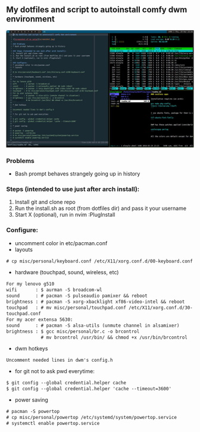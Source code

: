 ## My dotfiles and script to autoinstall comfy dwm environment

![Screenshot of my setup](screenshot.jpg)

### Problems
* Bash prompt behaves strangely going up in history

### Steps (intended to use just after arch install):
1. Install git and clone repo
2. Run the install.sh as root (from dotfiles dir) and pass it your username
3. Start X (optional), run in nvim :PlugInstall

### Configure:
* uncomment color in etc/pacman.conf
* layouts
```
# cp misc/personal/keyboard.conf /etc/X11/xorg.conf.d/00-keyboard.conf
```
* hardware (touchpad, sound, wireless, etc)
```
For my lenovo g510                                                     
wifi       : $ aurman -S broadcom-wl
sound      : # pacman -S pulseaudio pamixer && reboot
brightness : # pacman -S xorg-xbacklight xf86-video-intel && reboot
touchpad   : # mv misc/personal/touchpad.conf /etc/X11/xorg.conf.d/30-touchpad.conf 
For my acer extensa 5630:
sound      : # pacman -S alsa-utils (unmute channel in alsamixer)
brightness : $ gcc misc/personal/br.c -o brcontrol
             # mv brcontrol /usr/bin/ && chmod +x /usr/bin/brcontrol
```
* dwm hotkeys
```
Uncomment needed lines in dwm's config.h
```
* for git not to ask pwd everytime:
```
$ git config --global credential.helper cache
$ git config --global credential.helper 'cache --timeout=3600'
```
* power saving
```
# pacman -S powertop
# cp misc/personal/powertop /etc/systemd/system/powertop.service
# systemctl enable powertop.service
```
